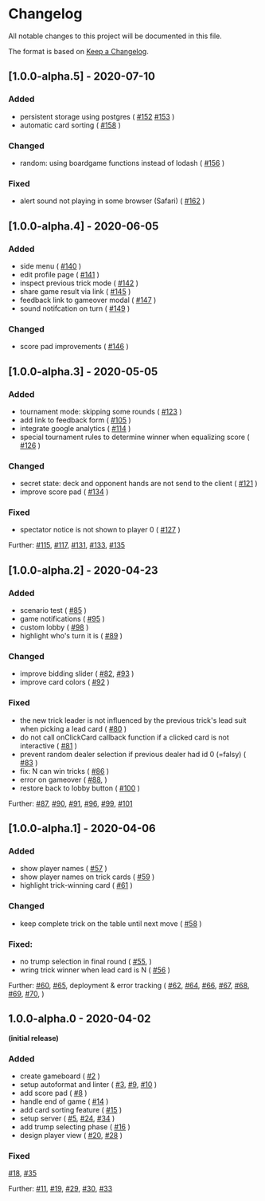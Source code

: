 # Changelog
All notable changes to this project will be documented in this file.

The format is based on [Keep a Changelog](https://keepachangelog.com/en/1.0.0/).

## [1.0.0-alpha.5] - 2020-07-10

### Added

- persistent storage using postgres (
  [#152](https://github.com/wizard-online/wizard-online/pull/152)
  [#153](https://github.com/wizard-online/wizard-online/pull/153)
)
- automatic card sorting (
  [#158](https://github.com/wizard-online/wizard-online/pull/158)
)

### Changed

- random: using boardgame functions instead of lodash (
  [#156](https://github.com/wizard-online/wizard-online/pull/156)
)

### Fixed

- alert sound not playing in some browser (Safari) (
  [#162](https://github.com/wizard-online/wizard-online/pull/162)
)

## [1.0.0-alpha.4] - 2020-06-05

### Added

- side menu (
  [#140](https://github.com/wizard-online/wizard-online/pull/140)
)
- edit profile page (
  [#141](https://github.com/wizard-online/wizard-online/pull/141)
)
- inspect previous trick mode (
  [#142](https://github.com/wizard-online/wizard-online/pull/142)
)
- share game result via link (
  [#145](https://github.com/wizard-online/wizard-online/pull/145)
)
- feedback link to gameover modal (
  [#147](https://github.com/wizard-online/wizard-online/pull/147)
)
- sound notifcation on turn (
  [#149](https://github.com/wizard-online/wizard-online/pull/149)
)

### Changed

- score pad improvements (
  [#146](https://github.com/wizard-online/wizard-online/pull/146)
)

## [1.0.0-alpha.3] - 2020-05-05

### Added
- tournament mode: skipping some rounds (
  [#123](https://github.com/wizard-online/wizard-online/pull/123)
)
- add link to feedback form (
  [#105](https://github.com/wizard-online/wizard-online/pull/105)
)
- integrate google analytics (
  [#114](https://github.com/wizard-online/wizard-online/pull/114)
)
- special tournament rules to determine winner when equalizing score (
  [#126](https://github.com/wizard-online/wizard-online/pull/126)
)


### Changed
- secret state: deck and opponent hands are not send to the client (
  [#121](https://github.com/wizard-online/wizard-online/pull/121)
)
- improve score pad (
  [#134](https://github.com/wizard-online/wizard-online/pull/134)
)

### Fixed
- spectator notice is not shown to player 0 (
  [#127](https://github.com/wizard-online/wizard-online/pull/127)
)

Further:
  [#115](https://github.com/wizard-online/wizard-online/pull/115),
  [#117](https://github.com/wizard-online/wizard-online/pull/117),
  [#131](https://github.com/wizard-online/wizard-online/pull/131),
  [#133](https://github.com/wizard-online/wizard-online/pull/133),
  [#135](https://github.com/wizard-online/wizard-online/pull/135)

## [1.0.0-alpha.2] - 2020-04-23

### Added
- scenario test (
  [#85](https://github.com/wizard-online/wizard-online/pull/85)
  )
- game notifications (
  [#95](https://github.com/wizard-online/wizard-online/pull/95)
  )
- custom lobby (
  [#98](https://github.com/wizard-online/wizard-online/pull/98)
  )
- highlight who's turn it is (
  [#89](https://github.com/wizard-online/wizard-online/pull/89)
  )

### Changed
- improve bidding slider (
  [#82](https://github.com/wizard-online/wizard-online/pull/82),
  [#93](https://github.com/wizard-online/wizard-online/pull/93)
  )
- improve card colors (
  [#92](https://github.com/wizard-online/wizard-online/pull/92)
  )

### Fixed

- the new trick leader is not influenced by the previous trick's lead suit when picking a lead card (
  [#80](https://github.com/wizard-online/wizard-online/pull/80)
)
- do not call onClickCard callback function if a clicked card is not interactive (
  [#81](https://github.com/wizard-online/wizard-online/pull/81)
)
- prevent random dealer selection if previous dealer had id 0 (=falsy) (
  [#83](https://github.com/wizard-online/wizard-online/pull/83)
)
- fix: N can win tricks (
  [#86](https://github.com/wizard-online/wizard-online/pull/86)
)
- error on gameover (
  [#88](https://github.com/wizard-online/wizard-online/pull/88),
)
- restore back to lobby button (
  [#100](https://github.com/wizard-online/wizard-online/pull/100)
)

Further:
  [#87](https://github.com/wizard-online/wizard-online/pull/87),
  [#90](https://github.com/wizard-online/wizard-online/pull/90),
  [#91](https://github.com/wizard-online/wizard-online/pull/91),
  [#96](https://github.com/wizard-online/wizard-online/pull/96),
  [#99](https://github.com/wizard-online/wizard-online/pull/99),
  [#101](https://github.com/wizard-online/wizard-online/pull/101)
 

## [1.0.0-alpha.1] - 2020-04-06

### Added
- show player names (
  [#57](https://github.com/wizard-online/wizard-online/pull/57)
  )
- show player names on trick cards (
  [#59](https://github.com/wizard-online/wizard-online/pull/59)
  )
- highlight trick-winning card (
  [#61](https://github.com/wizard-online/wizard-online/pull/61)
  )

### Changed
- keep complete trick on the table until next move (
  [#58](https://github.com/wizard-online/wizard-online/pull/58)
  )


### Fixed:
- no trump selection in final round (
  [#55](https://github.com/wizard-online/wizard-online/pull/55),
)
- wring trick winner when lead card is N (
  [#56](https://github.com/wizard-online/wizard-online/pull/56)
)

Further: 
  [#60](https://github.com/wizard-online/wizard-online/pull/60),
  [#65](https://github.com/wizard-online/wizard-online/pull/65),
deployment & error tracking (
  [#62](https://github.com/wizard-online/wizard-online/pull/62),
  [#64](https://github.com/wizard-online/wizard-online/pull/64),
  [#66](https://github.com/wizard-online/wizard-online/pull/66),
  [#67](https://github.com/wizard-online/wizard-online/pull/67),
  [#68](https://github.com/wizard-online/wizard-online/pull/68),
  [#69](https://github.com/wizard-online/wizard-online/pull/69),
  [#70](https://github.com/wizard-online/wizard-online/pull/70),
  )

## 1.0.0-alpha.0 - 2020-04-02
**(initial release)**

### Added
- create gameboard (
  [#2](https://github.com/wizard-online/wizard-online/pull/2)
  )
- setup autoformat and linter (
  [#3](https://github.com/wizard-online/wizard-online/pull/3),
  [#9](https://github.com/wizard-online/wizard-online/pull/9),
  [#10](https://github.com/wizard-online/wizard-online/pull/10)
  )
- add score pad (
  [#8](https://github.com/wizard-online/wizard-online/pull/8)
  )
- handle end of game (
  [#14](https://github.com/wizard-online/wizard-online/pull/14)
  )
- add card sorting feature (
  [#15](https://github.com/wizard-online/wizard-online/pull/15)
  )
- setup server (
  [#5](https://github.com/wizard-online/wizard-online/pull/5),
  [#24](https://github.com/wizard-online/wizard-online/pull/24),
  [#34](https://github.com/wizard-online/wizard-online/pull/34)
  )
- add trump selecting phase (
  [#16](https://github.com/wizard-online/wizard-online/pull/16)
  )
- design player view (
  [#20](https://github.com/wizard-online/wizard-online/pull/20),
  [#28](https://github.com/wizard-online/wizard-online/pull/28)
  )

### Fixed
  [#18](https://github.com/wizard-online/wizard-online/pull/18),
  [#35](https://github.com/wizard-online/wizard-online/pull/35)

Further:
  [#11](https://github.com/wizard-online/wizard-online/pull/11),
  [#19](https://github.com/wizard-online/wizard-online/pull/19),
  [#29](https://github.com/wizard-online/wizard-online/pull/29),
  [#30](https://github.com/wizard-online/wizard-online/pull/30),
  [#33](https://github.com/wizard-online/wizard-online/pull/33)
